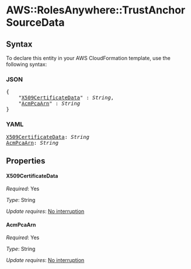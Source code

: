 # AWS::RolesAnywhere::TrustAnchor SourceData

## Syntax

To declare this entity in your AWS CloudFormation template, use the following syntax:

### JSON

<pre>
{
    "<a href="#x509certificatedata" title="X509CertificateData">X509CertificateData</a>" : <i>String</i>,
    "<a href="#acmpcaarn" title="AcmPcaArn">AcmPcaArn</a>" : <i>String</i>
}
</pre>

### YAML

<pre>
<a href="#x509certificatedata" title="X509CertificateData">X509CertificateData</a>: <i>String</i>
<a href="#acmpcaarn" title="AcmPcaArn">AcmPcaArn</a>: <i>String</i>
</pre>

## Properties

#### X509CertificateData

_Required_: Yes

_Type_: String

_Update requires_: [No interruption](https://docs.aws.amazon.com/AWSCloudFormation/latest/UserGuide/using-cfn-updating-stacks-update-behaviors.html#update-no-interrupt)

#### AcmPcaArn

_Required_: Yes

_Type_: String

_Update requires_: [No interruption](https://docs.aws.amazon.com/AWSCloudFormation/latest/UserGuide/using-cfn-updating-stacks-update-behaviors.html#update-no-interrupt)

